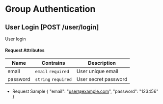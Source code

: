 # Group Authentication

## User Login [POST /user/login]
User login

#### Request Attributes
Name | Contrains | Description
---- | --------- | -----------
email  | `email`  `required` | User unique email
password  | `string`  `required` | User secret password

+ Request Sample
    {
        "email": "user@example.com",
        "password": "123456"
    }

